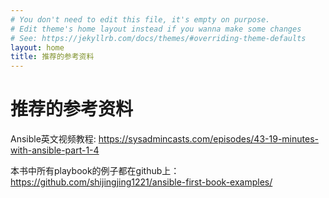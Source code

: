 ```yaml
---
# You don't need to edit this file, it's empty on purpose.
# Edit theme's home layout instead if you wanna make some changes
# See: https://jekyllrb.com/docs/themes/#overriding-theme-defaults
layout: home
title: 推荐的参考资料
---
```

# 推荐的参考资料


Ansible英文视频教程: https://sysadmincasts.com/episodes/43-19-minutes-with-ansible-part-1-4

本书中所有playbook的例子都在github上： https://github.com/shijingjing1221/ansible-first-book-examples/
